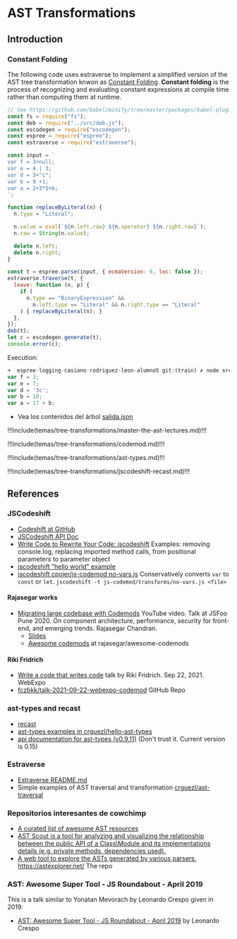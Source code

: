 ---
---

# AST Transformations 

## Introduction

### Constant Folding

The following code uses estraverse to implement a simplified version of the AST tree transformation knwon as [Constant Folding](https://en.wikipedia.org/wiki/Constant_folding). **Constant folding** is the process of recognizing and evaluating constant expressions at compile time rather than computing them at runtime. 

```js
// See https://github.com/babel/minify/tree/master/packages/babel-plugin-minify-constant-folding
const fs = require("fs");
const deb = require("../src/deb.js");
const escodegen = require("escodegen");
const espree = require("espree");
const estraverse = require("estraverse");

const input = `
var f = 3+null;
var e = 4 | 3;
var d = 3+"c";
var b = 9 +1;
var a = 2+3*5+b;
`;

function replaceByLiteral(n) {
  n.type = "Literal";

  n.value = eval(`${n.left.raw} ${n.operator} ${n.right.raw}`);
  n.raw = String(n.value);

  delete n.left;
  delete n.right;
}

const t = espree.parse(input, { ecmaVersion: 6, loc: false });
estraverse.traverse(t, {
  leave: function (n, p) {
    if (
      n.type == "BinaryExpression" && 
        n.left.type == "Literal" && n.right.type == "Literal"
    ) { replaceByLiteral(n); }
  },
});
deb(t);
let c = escodegen.generate(t);
console.error(c);
```

Execution:

```js
➜  espree-logging-casiano-rodriguez-leon-alumno5 git:(train) ✗ node src/cf.js >salida.json                              
var f = 3;
var e = 7;
var d = '3c';
var b = 10;
var a = 17 + b;
```

* Vea los contenidos del árbol [salida.json](./cf-salida)

!!!include(temas/tree-transformations/master-the-ast-lectures.md)!!!

!!!include(temas/tree-transformations/codemod.md)!!!

!!!include(temas/tree-transformations/ast-types.md)!!!

!!!include(temas/tree-transformations/jscodeshift-recast.md)!!!

## References

### JSCodeshift

* <a href="https://github.com/facebook/jscodeshift" target="_blank">Codeshift at GitHub</a>
* [JSCodeshift API Doc](https://npmdoc.github.io/node-npmdoc-jscodeshift/build/apidoc.html)
* <a href="https://www.toptal.com/javascript/write-code-to-rewrite-your-code" target="_blank">Write Code to Rewrite Your Code: jscodeshift</a> Examples: removing console.log, replacing imported method calls, from positional parameters to parameter object
* <a href="https://glebbahmutov.com/blog/jscodeshift-example/" target="_blank">jscodeshift "hello world" example</a>
* <a href="https://github.com/cpojer/js-codemod/blob/master/transforms/no-vars.js" target="_blank">jscodeshift cpojer/js-codemod no-vars.js</a> Conservatively converts `var` to `const` or `let`. `jscodeshift -t js-codemod/transforms/no-vars.js <file>`



#### Rajasegar works

* [Migrating large codebase with Codemods](https://youtu.be/akKMopknEwc) YouTube video. Talk at JSFoo Pune 2020. On component architecture, performance, security for front-end, and emerging trends. Rajasegar Chandran.
  * [Slides](https://drive.google.com/file/d/1fHmdLBZktBE_yvhP4Oj75zoFOMYGuob5/view)
  * [Awesome codemods](https://github.com/rajasegar/awesome-codemods) at rajasegar/awesome-codemods

#### Riki Fridrich

* [Write a code that writes code](https://slideslive.com/38965948/write-a-code-that-writes-code?ref=account-13779-latest) talk by Riki Fridrich. Sep 22, 2021. WebExpo
* [fczbkk/talk-2021-09-22-webexpo-codemod](https://github.com/fczbkk/talk-2021-09-22-webexpo-codemod) GitHub Repo


### ast-types and recast 

* [recast](https://github.com/benjamn/recast)
* [ast-types examples in crguezl/hello-ast-types](https://github.com/crguezl/hello-ast-types)
* [api documentation for ast-types (v0.9.11)](https://npmdoc.github.io/node-npmdoc-ast-types/build/apidoc.html#apidoc.tableOfContents) (Don't trust it. Current version is 0.15) 

### Estraverse

* [Estraverse README.md](https://github.com/estools/estraverse/blob/master/README.md)
* Simple examples of AST traversal and transformation [crguezl/ast-traversal](https://github.com/crguezl/ast-traversal)

### Repositorios interesantes de cowchimp

* <a href="https://github.com/cowchimp/awesome-ast" target="_blank">A curated list of awesome AST resources</a>
* <a href="https://github.com/cowchimp/astscout" target="_blank">AST Scout is a tool for analyzing and visualizing the relationship between the public API of a Class\Module and its implementations details (e.g. private methods, dependencies used).</a>
* <a href="https://github.com/cowchimp/astexplorer" target="_blank">A web tool to explore the ASTs generated by various parsers. https://astexplorer.net/</a> The repo

### AST: Awesome Super Tool - JS Roundabout - April 2019

This is a talk similar to Yonatan Mevorach by Leonardo Crespo given in 2019:

* [AST: Awesome Super Tool - JS Roundabout - April 2019](https://youtu.be/N5v8Ul6ph90) by Leonardo Crespo

